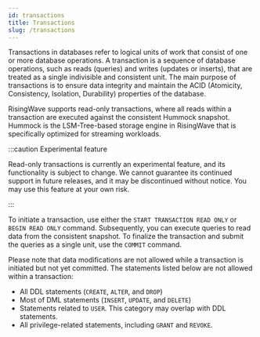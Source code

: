 ```yaml
---
id: transactions
title: Transactions
slug: /transactions
---
```

<head>
  <link rel="canonical" href="https://docs.risingwave.com/docs/current/transactions/" />
</head>

Transactions in databases refer to logical units of work that consist of one or more database operations. A transaction is a sequence of database operations, such as reads (queries) and writes (updates or inserts), that are treated as a single indivisible and consistent unit. The main purpose of transactions is to ensure data integrity and maintain the ACID (Atomicity, Consistency, Isolation, Durability) properties of the database.

RisingWave supports read-only transactions, where all reads within a transaction are executed against the consistent Hummock snapshot. Hummock is the LSM-Tree-based storage engine in RisingWave that is specifically optimized for streaming workloads.

:::caution Experimental feature

Read-only transactions is currently an experimental feature, and its functionality is subject to change. We cannot guarantee its continued support in future releases, and it may be discontinued without notice. You may use this feature at your own risk.

:::

To initiate a transaction, use either the `START TRANSACTION READ ONLY` or `BEGIN READ ONLY` command. Subsequently, you can execute queries to read data from the consistent snapshot. To finalize the transaction and submit the queries as a single unit, use the `COMMIT` command.

Please note that data modifications are not allowed while a transaction is initiated but not yet committed. The statements listed below are not allowed within a transaction:

- All DDL statements (`CREATE`, `ALTER`, and `DROP`)
- Most of DML statements (`INSERT`, `UPDATE`, and `DELETE`)
- Statements related to `USER`. This category may overlap with DDL statements.
- All privilege-related statements, including `GRANT` and `REVOKE`.
